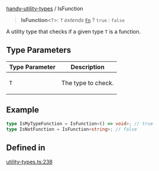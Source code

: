 [handy-utility-types](https://github.com/itsmeid/handy-utility-types/tree/main/docs/README.md) / IsFunction

> **IsFunction**\<`T`\>: `T` *extends* [`Fn`](https://github.com/itsmeid/handy-utility-types/tree/main/docs/type-aliases%5CFn.md) ? `true` : `false`

A utility type that checks if a given type `T` is a function.

## Type Parameters

<table>
<thead>
<tr>
<th>Type Parameter</th>
<th>Description</th>
</tr>
</thead>
<tbody>
<tr>
<td>

`T`

</td>
<td>

The type to check.

</td>
</tr>
</tbody>
</table>

## Example

```ts
type IsMyTypeFunction = IsFunction<() => void>; // true
type IsNotFunction = IsFunction<string>; // false
```

## Defined in

[utility-types.ts:238](https://github.com/itsmeid/handy-utility-types/blob/361f33ed663ecb70e7a5632aeff8b3063307bcd0/lib/modular/utility-types.ts#L238)
